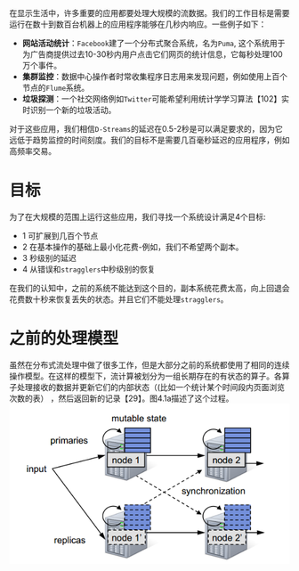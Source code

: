 在显示生活中，许多重要的应用都要处理大规模的流数据。我们的工作目标是需要运行在数十到数百台机器上的应用程序能够在几秒内响应。一些例子如下：

- **网站活动统计**：`Facebook`建了一个分布式聚合系统，名为`Puma`, 这个系统用于为广告商提供过去10-30秒内用户点击它们网页的统计信息，它每秒处理100万个事件。
- **集群监控**：数据中心操作者时常收集程序日志用来发现问题，例如使用上百个节点的`Flume`系统。
- **垃圾探测**：一个社交网络例如`Twitter`可能希望利用统计学学习算法【102】实时识别一个新的垃圾活动。

对于这些应用，我们相信`D-Streams`的延迟在0.5-2秒是可以满足要求的，因为它远低于趋势监控的时间刻度。我们的目标不是需要几百毫秒延迟的应用程序，例如高频率交易。

# 目标

为了在大规模的范围上运行这些应用，我们寻找一个系统设计满足4个目标:

- 1 可扩展到几百个节点
- 2 在基本操作的基础上最小化花费-例如，我们不希望两个副本。
- 3 秒级别的延迟
- 4 从错误和`stragglers`中秒级别的恢复

在我们的认知中，之前的系统不能达到这个目的，副本系统花费太高，向上回退会花费数十秒来恢复丢失的状态。并且它们不能处理`stragglers`。

# 之前的处理模型

虽然在分布式流处理中做了很多工作，但是大部分之前的系统都使用了相同的连续操作模型。在这样的模型下，流计算被划分为一组长期存在的有状态的算子。各算子处理接收的数据并更新它们的内部状态（(比如一个统计某个时间段内页面浏览次数的表）
，然后返回新的记录【29】。图4.1a描述了这个过程。
![4.1.a](images/4.1.a.png)

